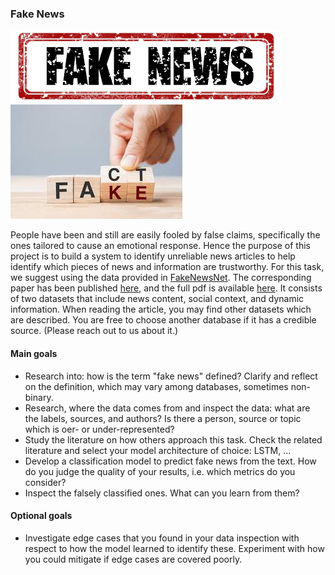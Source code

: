 ### Fake News

![](mp_fakenews1.png)
![](mp_fakenews.jpg)

People have been and still are easily fooled by false claims, specifically the ones tailored to cause an emotional response. Hence the purpose of this project is to build a system to identify unreliable news articles to help identify which pieces of news and information are trustworthy. 
For this task, we suggest using the data provided in [FakeNewsNet](https://github.com/KaiDMML/FakeNewsNet). The corresponding paper has been published [here](https://www.liebertpub.com/doi/abs/10.1089/big.2020.0062), and the full pdf is available [here](https://arxiv.org/abs/1809.01286). 
It consists of two datasets that include news content, social context, and dynamic information. 
When reading the article, you may find other datasets which are described. You are free to choose another database if it has a credible source. (Please reach out to us about it.)

<!-- ATTENTION: this database does not have a reliable source
and is based on the fake news [challenge](https://www.kaggle.com/competitions/fake-news/overview) and [dataset](https://www.kaggle.com/competitions/fake-news/data). -->


#### Main goals
- Research into: how is the term "fake news" defined? Clarify and reflect on the definition, which may vary among databases, sometimes non-binary. 
- Research, where the data comes from and inspect the data: what are the labels, sources, and authors? Is there a person, source or topic which is oer- or under-represented?
- Study the literature on how others approach this task. Check the related literature and select your model architecture of choice: LSTM, ... 
- Develop a classification model to predict fake news from the text. How do you judge the quality of your results, i.e. which metrics do you consider?
- Inspect the falsely classified ones. What can you learn from them?

#### Optional goals
- Investigate edge cases that you found in your data inspection with respect to how the model learned to identify these. Experiment with how you could mitigate if edge cases are covered poorly.

